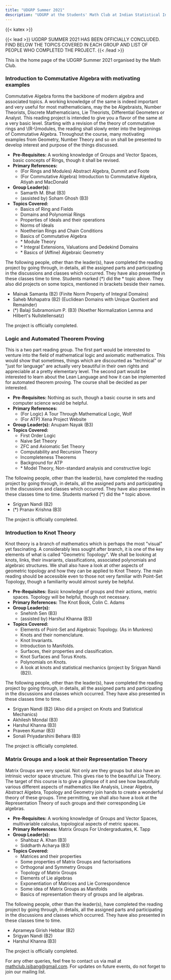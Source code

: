 ```yaml
---
title: "UDGRP Summer 2021"
description: "UDGRP at the Students' Math Club at Indian Statistical Institute, Bangalore."
---
```


{{< katex >}}

{{< lead >}}
UGDRP SUMMER 2021 HAS BEEN OFFICIALLY CONCLUDED. FIND BELOW THE TOPICS COVERED IN EACH GROUP AND LIST OF PEOPLE WHO COMPLETED THE PROJECT.
{{< /lead >}}

This is the home page of the UDGRP Summer 2021 organised by the Math Club.

### Introduction to Commutative Algebra with motivating examples

Commutative Algebra forms the backbone of modern algebra and associated topics. A working knowledge of the same is indeed important and very useful for most mathematicians, may the be Algebraists, Number Theorists, Discrete Mathematicians, Lie Theorists, Differential Geometers or Analyst. This reading project is intended to give you a flavor of the same at a very basic level. Starting with a revision of the theory of commutative rings and \\(R-\\)modules, the reading shall slowly enter into the beginnings of Commutative Algebra. Throughout the course, many motivating examples from Geometry, Number Theory and so on shall be presented to develop interest and purpose of the things discussed.

- **Pre-Requisites:** A working knowledge of Groups and Vector Spaces, basic concepts of Rings, though it shall be revised.
- **Primary References:**
  - (For Rings and Modules) Abstract Algebra, Dummit and Foote
  - (For Commutative Algebra) Introduction to Commutative Algebra, Atiyah and MacDonald
- **Group Leader(s):**
  - Samarth M. Bhat (B3)
  - (assisted by) Soham Ghosh (B3)
- **Topics Covered:**
  - Basics of Ring and Fields
  - Domains and Polynomial Rings
  - Properties of Ideals and their operations
  - Norms of Ideals
  - Noetherian Rings and Chain Conditions
  - Basics of Commutative Algebra
  - \* Module Theory
  - \* Integral Extensions, Valuations and Dedekind Domains
  - \* Basics of (Affine) Algebraic Geometry

The following people, other than the leader(s), have completed the reading project by going through, in details, all the assigned parts and participating in the discussions and classes which occurred. They have also presented in these classes time to time. Students marked (\*) did the \* topic above. They also did projects on some topics, mentioned in brackets beside their names.

- Mainak Samanta (B2) (Finite Norm Property of Integral Domains)
- Saheb Mohapatra (B2) (Euclidean Domains with Unique Quotient and Remainder)
- (\*) Balaji Subramonium P. (B3) (Noether Normalization Lemma and Hilbert's Nullstellensatz)

The project is officially completed.

### Logic and Automated Theorem Proving

This is a two part reading group. The first part would be interested to venture into the field of mathematical logic and axiomatic mathematics. This would show that sometimes, things which are discounted as "technical" or "just for language" are actually very beautiful in their own rights and appreciable at a pretty elementary level. The second part would be interested to learn about the Lean Language and how it can be implemented for automated theorem proving. The course shall be decided as per interested.

- **Pre-Requisites:** Nothing as such, though a basic course in sets and computer science would be helpful.
- **Primary References:**
  - (For Logic) A Tour Through Mathematical Logic, Wolf
  - (For ATP) Xena Project Website
- **Group Leader(s):** Anupam Nayak (B3)
- **Topics Covered:**
  - First Order Logic
  - Naive Set Theory
  - ZFC and Axiomatic Set Theory
  - Computability and Recursion Theory
  - Incompleteness Theorems
  - Background for ATP
  - \* Model Theory, Non-standard analysis and constructive logic

The following people, other than the leader(s), have completed the reading project by going through, in details, all the assigned parts and participating in the discussions and classes which occurred. They have also presented in these classes time to time. Students marked (\*) did the \* topic above.

- Srigyan Nandi (B2)
- (\*) Pranav Krishna (B3)

The project is officially completed.

### Introduction to Knot Theory

Knot theory is a branch of mathematics which is perhaps the most "visual" yet fascinating. A considerably less sought after branch, it is one of the key elements of what is called "Geometric Topology". We shall be looking at knots, links, their invariants, classifications, associated polynomials and algebraic structures. We shall also have a look at other aspects of geometric topology and how they can be applied to Knot Theory. The main reading should be accessible even to those not very familiar with Point-Set Topology, though a familiarity would almost surely be helpful.

- **Pre-Requisites:** Basic knowledge of groups and their actions, metric spaces. Topology will be helpful, though not necessary.
- **Primary References:** The Knot Book, Colin C. Adams
- **Group Leader(s):**
  - Snehinh Sen (B3)
  - (assisted by) Harshul Khanna (B3)
- **Topics Covered:**
  - Elements of Point-Set and Algebraic Topology. (As in Munkres)
  - Knots and their nomenclature.
  - Knot Invariants.
  - Introduction to Manifolds.
  - Surfaces, their properties and classification.
  - Knot Surfaces and Torus Knots.
  - Polynomials on Knots.
  - A look at knots and statistical mechanics (project by Srigyan Nandi (B2)).

The following people, other than the leader(s), have completed the reading project by going through, in details, all the assigned parts and participating in the discussions and classes which occurred. They have also presented in these classes time to time.

- Srigyan Nandi (B2) (Also did a project on Knots and Statistical Mechanics)
- Akhilesh Mondal (B3)
- Harshul Khanna (B3)
- Praveen Kumar (B3)
- Sonali Priyadarshini Behara (B3)

The project is officially completed.

### Matrix Groups and a look at their Representation Theory

Matrix Groups are very special. Not only are they groups but also have an intrinsic vector space structure. This gives rise to the beautiful Lie Theory. The target of this course is to give a glimpse of it and see how beautifully various different aspects of mathematics like Analysis, Linear Algebra, Abstract Algebra, Topology and Geometry join hands to create a wonderful theory of these groups. Time permitting, we shall also have a look at the Representation Theory of such groups and their corresponding Lie algebras.

- **Pre-Requisites:** A working knowledge of Groups and Vector Spaces, multivariable calculus, topological aspects of metric spaces.
- **Primary References:** Matrix Groups For Undergraduates, K. Tapp
- **Group Leader(s):**
  - Shahbaz A. Khan (B3)
  - Siddharth Acharya (B3)
- **Topics Covered:**
  - Matrices and their properties
  - Some properties of Matrix Groups and factorisations
  - Orthogonal and Symmetry Groups
  - Topology of Matrix Groups
  - Elements of Lie algebras
  - Exponentiation of Matrices and Lie Correspondence
  - Some idea of Matrix Groups as Manifolds
  - Basics of representation theory of groups and lie algebras.

The following people, other than the leader(s), have completed the reading project by going through, in details, all the assigned parts and participating in the discussions and classes which occurred. They have also presented in these classes time to time.

- Aprameya Girish Hebbar (B2)
- Srigyan Nandi (B2)
- Harshul Khanna (B3)

The project is officially completed.

For any other queries, feel free to contact us via mail at mathclub.isibang@gmail.com. For updates on future events, do not forget to join our mailing list.

